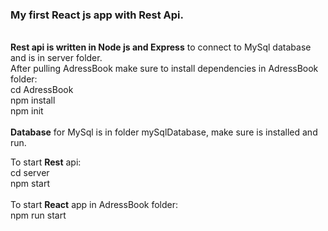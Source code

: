 <h3>My first React js app with Rest Api.</h3>
<br/><b>Rest api is written in Node js and Express</b> to connect to MySql database and is in server folder.<br/>
After pulling AdressBook make sure to install dependencies in AdressBook folder:<br/>
cd AdressBook</br>
npm install<br/>
npm init<br/>
<br/>
<b>Database</b> for MySql is in folder mySqlDatabase, make sure is installed and run. <br/>

To start <b>Rest</b> api:<br/>
cd server<br/>
npm start<br/>
<br/>
To start <b>React</b> app in AdressBook folder:<br/>
npm run start

